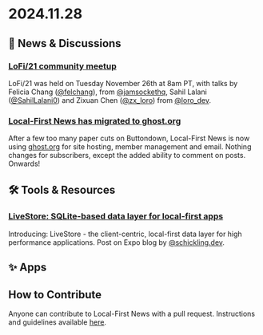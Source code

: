 # 2024.11.28


## 📰 News & Discussions

### [LoFi/21 community meetup](https://www.youtube.com/watch?v=nmPFItDKFsA&list=PLTbD2QA-VMnXFsLbuPGz1H-Najv9MD2-H&index=21)
LoFi/21 was held on Tuesday November 26th at 8am PT, with talks by Felicia Chang ([@felchang](https://x.com/felchang)), from [@jamsockethq](https://x.com/jamsockethq), Sahil Lalani ([@SahilLalani0](https://x.com/SahilLalani0)) and Zixuan Chen ([@zx_loro](https://x.com/zx_loro)) from [@loro_dev](https://x.com/loro_dev).

### [Local-First News has migrated to ghost.org](https://www.localfirstnews.com/)
After a few too many paper cuts on Buttondown, Local-First News is now using [ghost.org](https://ghost.org/) for site hosting, member management and email. Nothing changes for subscribers, except the added ability to comment on posts. Onwards!

## 🛠️ Tools & Resources

### [LiveStore: SQLite-based data layer for local-first apps](https://expo.dev/blog/local-first-application-development-with-livestore)
Introducing: LiveStore - the client-centric, local-first data layer for high performance applications. Post on Expo blog by [@schickling.dev](https://bsky.app/profile/schickling.dev).


## ✨ Apps





## How to Contribute
Anyone can contribute to Local-First News with a pull request. Instructions and guidelines available [here](https://github.com/localfirstnews/localfirstnews).
